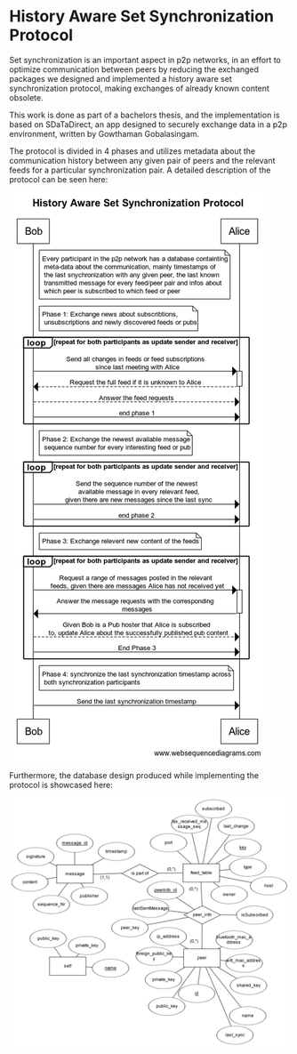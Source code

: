 # History Aware Set Synchronization Protocol

Set synchronization is an important aspect in p2p networks, in an effort to optimize communication
between peers by reducing the exchanged packages we designed and implemented a history aware set
synchronization protocol, making exchanges of already known content obsolete.

This work is done as part of a bachelors thesis, and the implementation is based on SDaTaDirect,
an app designed to securely exchange data in a p2p environment, written by Gowthaman Gobalasingam.

The protocol is divided in 4 phases and utilizes metadata about the communication history between
any given pair of peers and the relevant feeds for a particular synchronization pair. A detailed description
of the protocol can be seen here:

![The set synchronization protocol](docs/History_Aware_Set_Synchronization_Protocol.png)

Furthermore, the database design produced while implementing the protocol is showcased here:

![ER diagram of the database](docs/database_ER_diagram.png)
